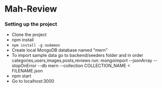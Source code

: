 # Mah-Review
### Setting up the project
- Clone the project   
- npm install
- `npm install -g nodemon`
- Create local MongoDB database named "mern"
- To import sample data go to backend/seeders folder and in order categories,users,images,posts,reviews run:
  mongoimport --jsonArray --stopOnError --db mern --collection COLLECTION_NAME < FILENAME.json
- npm start
- Go to localhost:3000
